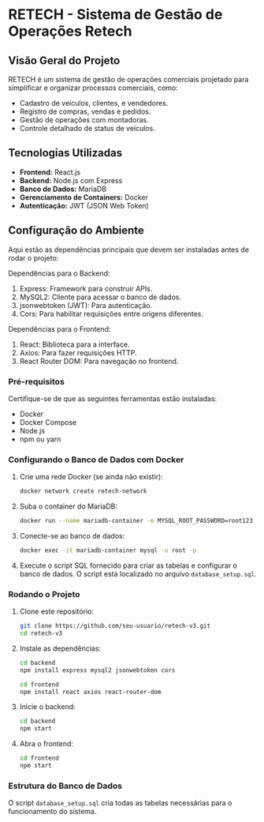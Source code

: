 
# RETECH - Sistema de Gestão de Operações Retech

## Visão Geral do Projeto

RETECH é um sistema de gestão de operações comerciais projetado para simplificar e organizar processos comerciais, como:
- Cadastro de veículos, clientes, e vendedores.
- Registro de compras, vendas e pedidos.
- Gestão de operações com montadoras.
- Controle detalhado de status de veículos.

## Tecnologias Utilizadas
- **Frontend:** React.js
- **Backend:** Node.js com Express
- **Banco de Dados:** MariaDB
- **Gerenciamento de Containers:** Docker
- **Autenticação:** JWT (JSON Web Token)

## Configuração do Ambiente
Aqui estão as dependências principais que devem ser instaladas antes de rodar o projeto:

Dependências para o Backend:
1. Express: Framework para construir APIs.
2. MySQL2: Cliente para acessar o banco de dados.
3. jsonwebtoken (JWT): Para autenticação.
4. Cors: Para habilitar requisições entre origens diferentes.

Dependências para o Frontend:
1. React: Biblioteca para a interface.
2. Axios: Para fazer requisições HTTP.
3. React Router DOM: Para navegação no frontend.

### Pré-requisitos
Certifique-se de que as seguintes ferramentas estão instaladas:
- Docker
- Docker Compose
- Node.js
- npm ou yarn

### Configurando o Banco de Dados com Docker
1. Crie uma rede Docker (se ainda não existir):
   ```bash
   docker network create retech-network
   ```
2. Suba o container do MariaDB:
   ```bash
   docker run --name mariadb-container -e MYSQL_ROOT_PASSWORD=root123 -e MYSQL_DATABASE=retech_db -e MYSQL_USER=retech_user -e MYSQL_PASSWORD=senhaUsuario --network retech-network -p 3306:3306 -d mariadb:latest
   ```
3. Conecte-se ao banco de dados:
   ```bash
   docker exec -it mariadb-container mysql -u root -p
   ```

4. Execute o script SQL fornecido para criar as tabelas e configurar o banco de dados. O script está localizado no arquivo `database_setup.sql`.

### Rodando o Projeto
1. Clone este repositório:
   ```bash
   git clone https://github.com/seu-usuario/retech-v3.git
   cd retech-v3
   ```
2. Instale as dependências:
   ```bash
   cd backend
   npm install express mysql2 jsonwebtoken cors
   ```
   ```bash
   cd frontend
   npm install react axios react-router-dom
   ```
3. Inicie o backend:
   ```bash
   cd backend
   npm start
   ```
4. Abra o frontend:
   ```bash
   cd frontend
   npm start
   ```

### Estrutura do Banco de Dados
O script `database_setup.sql` cria todas as tabelas necessárias para o funcionamento do sistema.


